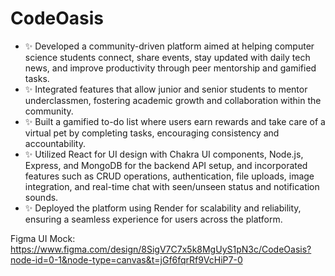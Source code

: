 # CodeOasis
- ✨ Developed a community-driven platform aimed at helping computer science students connect, share events, stay updated with daily tech news, and improve productivity through peer mentorship and gamified tasks.
- ✨ Integrated features that allow junior and senior students to mentor underclassmen, fostering academic growth and collaboration within the community.
- ✨ Built a gamified to-do list where users earn rewards and take care of a virtual pet by completing tasks, encouraging consistency and accountability.
- ✨ Utilized React for UI design with Chakra UI components, Node.js, Express, and MongoDB for the backend API setup, and incorporated features such as CRUD operations, authentication, file uploads, image integration, and real-time chat with seen/unseen status and notification sounds.
- ✨ Deployed the platform using Render for scalability and reliability, ensuring a seamless experience for users across the platform.

Figma UI Mock: </br>
https://www.figma.com/design/8SigV7C7x5k8MgUyS1pN3c/CodeOasis?node-id=0-1&node-type=canvas&t=jGf6fqrRf9VcHiP7-0
